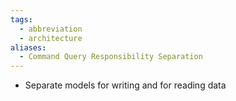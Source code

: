 ```yaml
---
tags:
  - abbreviation
  - architecture
aliases:
  - Command Query Responsibility Separation
---
```

- Separate models for writing and for reading data